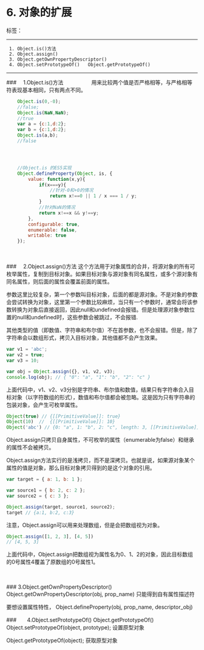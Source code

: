 ﻿# 6. 对象的扩展

标签： 

---

```
 1. Object.is()方法
 2. Object.assign()
 3. Object.getOwnPropertyDescriptor()
 4. Object.setPrototypeOf()   Object.getPrototypeOf()
```
 ---

###　     1.Object.is()方法
　　　　　用来比较两个值是否严格相等，与严格相等符表现基本相同，只有两点不同。
```javascript
    Object.is(0,-0);            
    //false;
    Object.is(NaN,NaN);
    //true
    var a = {c:1,d:2};
    var b = {c:1,d:2};
    Object.is(a,b);
    //false




    //Object.is 的ES5实现
    Object.defineProperty(Object, is, {
    	value: function(x,y){
    		if(x===y){
    			//针对-0和+0的情况
    			return x!==0 || 1 / x === 1 / y;
    		}
    		//针对NaN的情况
    		return x!==x && y!==y;
    	},
    	configurable: true,
 	 	enumerable: false,
  		writable: true
    });
```
<br>
<br>
###　     2.Object.assign()方法
这个方法用于对象属性的合并，将源对象的所有可枚举属性，复制到目标对象。如果目标对象与源对象有同名属性，或多个源对象有同名属性，则后面的属性会覆盖前面的属性。  

参数这里比较复杂，第一个参数叫目标对象，后面的都是源对象。不是对象的参数会尝试转换为对象，这里第一个参数比较麻烦，当只有一个参数时，通常会将该参数转换为对象后直接返回，因此null和undefined会报错。但是处理源对象参数位置的null和undefined时，这些参数会被跳过，不会报错.  

其他类型的值（即数值、字符串和布尔值）不在首参数，也不会报错。但是，除了字符串会以数组形式，拷贝入目标对象，其他值都不会产生效果。  

```javascript
var v1 = 'abc';
var v2 = true;
var v3 = 10;

var obj = Object.assign({}, v1, v2, v3);
console.log(obj); // { "0": "a", "1": "b", "2": "c" }
```

上面代码中，v1、v2、v3分别是字符串、布尔值和数值，结果只有字符串合入目标对象（以字符数组的形式），数值和布尔值都会被忽略。这是因为只有字符串的包装对象，会产生可枚举属性。  

```javascript
Object(true) // {[[PrimitiveValue]]: true}
Object(10)  //  {[[PrimitiveValue]]: 10}
Object('abc') // {0: "a", 1: "b", 2: "c", length: 3, [[PrimitiveValue]]: "abc"}
```

Object.assign只拷贝自身属性，不可枚举的属性（enumerable为false）和继承的属性不会被拷贝。  

Object.assign方法实行的是浅拷贝，而不是深拷贝。也就是说，如果源对象某个属性的值是对象，那么目标对象拷贝得到的是这个对象的引用。   

```javascript
var target = { a: 1, b: 1 };

var source1 = { b: 2, c: 2 };
var source2 = { c: 3 };

Object.assign(target, source1, source2);
target // {a:1, b:2, c:3}
```  

注意，Object.assign可以用来处理数组，但是会把数组视为对象。  

```javascript
Object.assign([1, 2, 3], [4, 5])
// [4, 5, 3]
```  

上面代码中，Object.assign把数组视为属性名为0、1、2的对象，因此目标数组的0号属性4覆盖了原数组的0号属性1。  

<br>
<br>
###   3.Object.getOwnPropertyDescriptor()
Object.getOwnPropertyDescriptor(obj, prop_name) 只能得到自有属性描述符  

要想设置属性特性， Object.defineProperty(obj, prop_name, descriptor_obj)


###　　4.Object.setPrototypeOf()   Object.getPrototypeOf()
Object.setPrototypeOf(object, prototype);   设置原型对象  

Object.getPrototypeOf(object);              获取原型对象
